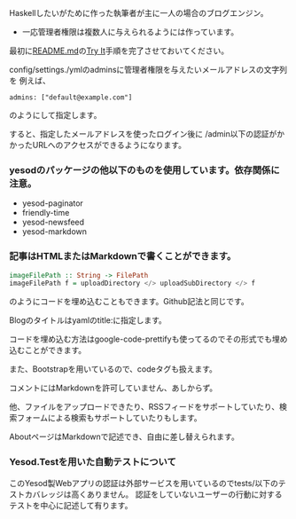 Haskellしたいがために作った執筆者が主に一人の場合のブログエンジン。

* 一応管理者権限は複数人に与えられるようには作っています。

最初に[README.md](../README.md)の[Try It](../README.md#try-it)手順を完了させておいてください。

config/settings./ymlのadminsに管理者権限を与えたいメールアドレスの文字列を
例えば、

```
admins: ["default@example.com"]
```

のようにして指定します。

すると、指定したメールアドレスを使ったログイン後に
/admin以下の認証がかかったURLへのアクセスができるようになります。

### yesodのパッケージの他以下のものを使用しています。依存関係に注意。

* yesod-paginator
* friendly-time
* yesod-newsfeed
* yesod-markdown

### 記事はHTMLまたはMarkdownで書くことができます。

```haskell
imageFilePath :: String -> FilePath
imageFilePath f = uploadDirectory </> uploadSubDirectory </> f
```

のようにコードを埋め込むこともできます。Github記法と同じです。

Blogのタイトルはyamlのtitle:に指定します。

コードを埋め込む方法はgoogle-code-prettifyも使ってるのでその形式でも埋め込むことができます。

また、Bootstrapを用いているので、codeタグも扱えます。

コメントにはMarkdownを許可していません、あしからず。

他、ファイルをアップロードできたり、RSSフィードをサポートしていたり、検索フォームによる検索もサポートしていたりもします。

AboutページはMarkdownで記述でき、自由に差し替えられます。

### Yesod.Testを用いた自動テストについて
このYesod製Webアプリの認証は外部サービスを用いているのでtests/以下のテストカバレッジは高くありません。
認証をしていないユーザーの行動に対するテストを中心に記述して有ります。
